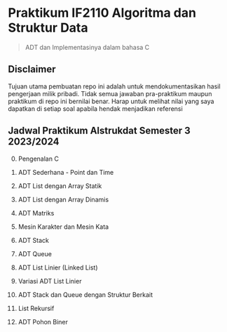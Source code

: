 # Praktikum IF2110 Algoritma dan Struktur Data
> ADT dan Implementasinya dalam bahasa C

## Disclaimer

Tujuan utama pembuatan repo ini adalah untuk mendokumentasikan hasil pengerjaan milik pribadi. Tidak semua jawaban pra-praktikum maupun praktikum di repo ini bernilai benar. Harap untuk melihat nilai yang saya dapatkan di setiap soal apabila hendak menjadikan referensi

## Jadwal Praktikum Alstrukdat Semester 3 2023/2024

0. Pengenalan C

1. ADT Sederhana - Point dan Time

2. ADT List dengan Array Statik

3. ADT List dengan Array Dinamis

4. ADT Matriks

5. Mesin Karakter dan Mesin Kata

6. ADT Stack

7. ADT Queue

8. ADT List Linier (Linked List)

9. Variasi ADT List Linier

10. ADT Stack dan Queue dengan Struktur 
Berkait
11. List Rekursif

12. ADT Pohon Biner
